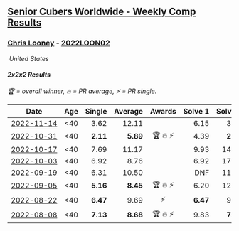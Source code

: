 <style>table {white-space: nowrap;}</style>
<link rel="stylesheet" type="text/css" href="/scw-comp/css/flags.css" />

## [Senior Cubers Worldwide - Weekly Comp Results](/scw-comp/results/)
### [Chris Looney](README.md) - [2022LOON02](https://www.worldcubeassociation.org/persons/2022LOON02?event=222)

<i class="flag flag-US" />&nbsp;United States

#### 2x2x2 Results

<span style="white-space: nowrap;">🏆 = overall winner</span>, <span style="white-space: nowrap;">🔥 = PR average</span>, <span style="white-space: nowrap;">⚡ = PR single</span>.

| Date | Age | Single | Average | Awards | Solve 1 | Solve 2 | Solve 3 | Solve 4 | Solve 5 | Video |
| :--: | :--: | --: | --: | :--: | --: | --: | --: | --: | --: | :-- |
| [2022-11-14](../../results/2022-11-14/222.md) | <40 | 3.62 | 12.11 |  | 6.15 | 3.62 | DNF | 14.83 | 15.35 | [Desktop](https://www.facebook.com/chris.looney/videos/2433975616753152) / [Mobile](https://m.facebook.com/chris.looney/videos/2433975616753152) |
| [2022-10-31](../../results/2022-10-31/222.md) | <40 | **2.11** | **5.89** | 🏆 🔥 ⚡ | 4.39 | **2.11** | 7.35 | 7.21 | 6.08 | [Desktop](https://www.facebook.com/chris.looney/videos/827996355068679) / [Mobile](https://m.facebook.com/chris.looney/videos/827996355068679) |
| [2022-10-17](../../results/2022-10-17/222.md) | <40 | 7.69 | 11.17 |  | 9.93 | 14.88 | 14.35 | 7.69 | 9.24 | [Desktop](https://www.facebook.com/chris.looney/videos/660574132256454) / [Mobile](https://m.facebook.com/chris.looney/videos/660574132256454) |
| [2022-10-03](../../results/2022-10-03/222.md) | <40 | 6.92 | 8.76 |  | 6.92 | 17.08 | 9.77 | 7.81 | 8.69 | [Desktop](https://www.facebook.com/chris.looney/videos/638959687807991) / [Mobile](https://m.facebook.com/chris.looney/videos/638959687807991) |
| [2022-09-19](../../results/2022-09-19/222.md) | <40 | 6.31 | 10.50 |  | DNF | 11.87 | 10.51 | 6.31 | 9.11 | [Desktop](https://www.facebook.com/chris.looney/videos/5801497843203884) / [Mobile](https://m.facebook.com/chris.looney/videos/5801497843203884) |
| [2022-09-05](../../results/2022-09-05/222.md) | <40 | **5.16** | **8.45** | 🏆 🔥 ⚡ | 6.20 | 12.47 | **5.16** | 9.42 | 9.74 | [Desktop](https://www.facebook.com/chris.looney/videos/625925169092150) / [Mobile](https://m.facebook.com/chris.looney/videos/625925169092150) |
| [2022-08-22](../../results/2022-08-22/222.md) | <40 | **6.47** | 9.69 | ⚡ | **6.47** | 9.88 | 11.44 | DNF | 7.75 | [Desktop](https://www.facebook.com/chris.looney/videos/1471557906690455) / [Mobile](https://m.facebook.com/chris.looney/videos/1471557906690455) |
| [2022-08-08](../../results/2022-08-08/222.md) | <40 | **7.13** | **8.68** | 🏆 🔥 ⚡ | 9.83 | **7.13** | 19.03 | 8.43 | 7.79 | [Desktop](https://www.facebook.com/chris.looney/videos/1138003957151091) / [Mobile](https://m.facebook.com/chris.looney/videos/1138003957151091) |


<!-- Global site tag (gtag.js) - Google Analytics -->
<script async src="https://www.googletagmanager.com/gtag/js?id=UA-86348435-3"></script>
<script>window.dataLayer = window.dataLayer || []; function gtag() {dataLayer.push(arguments);} gtag('js', new Date()); gtag('config', 'UA-86348435-3');</script>
